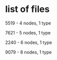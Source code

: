 # list of files


5519 - 4 nodes, 1 type

7621 - 5 nodes, 1 type

2240 - 6 nodes, 1 type

9079 - 8 nodes, 1 type
